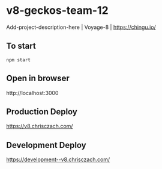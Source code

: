 # v8-geckos-team-12

Add-project-description-here | Voyage-8 | https://chingu.io/

## To start

`npm start`

## Open in browser

http://localhost:3000

## Production Deploy

https://v8.chrisczach.com/

## Development Deploy

https://development--v8.chrisczach.com/
